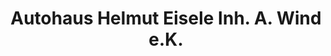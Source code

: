 ---
title: "Autohaus Helmut Eisele Inh. A. Wind e.K."
url: /langenau/autohaus-helmut-eisele-inh-a-wind-e-k/
shop: Autohaus
---